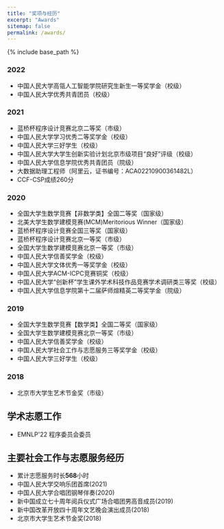 ```yaml
---
title: "奖项与经历"
excerpt: "Awards"
sitemap: false
permalink: /awards/
---
```


{% include base_path %}

### 2022
* 中国人民大学高瓴人工智能学院研究生新生一等奖学金（校级）
* 中国人民大学优秀共青团员（校级）
### 2021
* 蓝桥杯程序设计竞赛北京二等奖（市级）
* 中国人民大学学习优秀二等奖学金（校级）
* 中国人民大学三好学生（校级）
* 中国人民大学大学生创新实验计划北京市级项目“良好”评级（校级）
* 中国人民大学信息学院优秀共青团员（院级）
* 大数据助理工程师（阿里云，证书编号：ACA02210900361482L）
* CCF-CSP成绩260分
### 2020
* 全国大学生数学竞赛【非数学类】全国二等奖（国家级）
* 北美大学生数学建模竞赛(MCM)Meritorious Winner（国家级）
* 蓝桥杯程序设计竞赛全国三等奖（国家级）
* 蓝桥杯程序设计竞赛北京一等奖（市级）
* 全国大学生数学建模竞赛北京一等奖（市级）
* 中国人民大学信善奖学金（校级）
* 中国人民大学文体优秀一等奖学金（校级）
* 中国人民大学ACM-ICPC竞赛铜奖（校级）
* 中国人民大学“创新杯”学生课外学术科技作品竞赛学术调研类三等奖（校级）
* 中国人民大学信息学院第十二届萨师煊精英二等奖学金（院级）
### 2019
* 全国大学生数学竞赛【数学类】全国二等奖（国家级）
* 全国大学生数学建模竞赛北京一等奖（市级）
* 中国人民大学信善奖学金（校级）
* 中国人民大学社会工作与志愿服务三等奖学金（校级）
* 中国人民大学三好学生（校级）
### 2018
* 北京市大学生艺术节金奖（市级）
## 学术志愿工作
* EMNLP'22 程序委员会委员
## 主要社会工作与志愿服务经历
* 累计志愿服务时长**568**小时
* 中国人民大学交响乐团首席(2021)
* 中国人民大学合唱团钢琴伴奏(2020)
* 新中国成立七十周年阅兵仪式广场合唱团男高音成员(2019)
* 新中国改革开放四十周年文艺晚会演出成员(2018)
* 北京市大学生艺术节金奖(2018)
